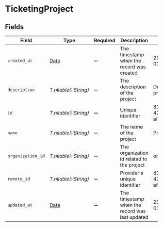 # TicketingProject


## Fields

| Field                                                                | Type                                                                 | Required                                                             | Description                                                          | Example                                                              |
| -------------------------------------------------------------------- | -------------------------------------------------------------------- | -------------------------------------------------------------------- | -------------------------------------------------------------------- | -------------------------------------------------------------------- |
| `created_at`                                                         | [Date](https://ruby-doc.org/stdlib-2.6.1/libdoc/date/rdoc/Date.html) | :heavy_minus_sign:                                                   | The timestamp when the record was created                            | 2021-01-01T01:01:01.000Z                                             |
| `description`                                                        | *T.nilable(::String)*                                                | :heavy_minus_sign:                                                   | The description of the project                                       | Description of the project                                           |
| `id`                                                                 | *T.nilable(::String)*                                                | :heavy_minus_sign:                                                   | Unique identifier                                                    | 8187e5da-dc77-475e-9949-af0f1fa4e4e3                                 |
| `name`                                                               | *T.nilable(::String)*                                                | :heavy_minus_sign:                                                   | The name of the project                                              | Project Falcon                                                       |
| `organization_id`                                                    | *T.nilable(::String)*                                                | :heavy_minus_sign:                                                   | The organization id related to the project                           | organization-001                                                     |
| `remote_id`                                                          | *T.nilable(::String)*                                                | :heavy_minus_sign:                                                   | Provider's unique identifier                                         | 8187e5da-dc77-475e-9949-af0f1fa4e4e3                                 |
| `updated_at`                                                         | [Date](https://ruby-doc.org/stdlib-2.6.1/libdoc/date/rdoc/Date.html) | :heavy_minus_sign:                                                   | The timestamp when the record was last updated                       | 2021-01-01T01:01:01.000Z                                             |